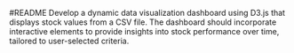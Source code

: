 #README
Develop a dynamic data visualization dashboard using D3.js that displays stock values from a CSV file. The dashboard should incorporate interactive elements to provide insights into stock performance over time, tailored to user-selected criteria.